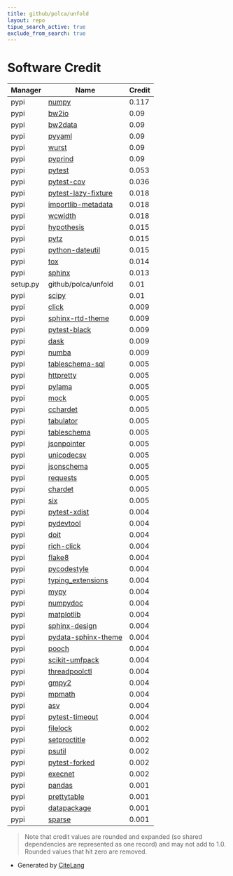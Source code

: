 ```yaml
---
title: github/polca/unfold
layout: repo
tipue_search_active: true
exclude_from_search: true
---
```

# Software Credit

|Manager|Name|Credit|
|-------|----|------|
|pypi|[numpy](https://www.numpy.org)|0.117|
|pypi|[bw2io](https://github.com/brightway-lca/brightway2-io)|0.09|
|pypi|[bw2data](https://bitbucket.org/cmutel/brightway2-data)|0.09|
|pypi|[pyyaml](https://pyyaml.org/)|0.09|
|pypi|[wurst](https://github.com/polca/wurst)|0.09|
|pypi|[pyprind](https://github.com/rasbt/pyprind)|0.09|
|pypi|[pytest](https://docs.pytest.org/en/latest/)|0.053|
|pypi|[pytest-cov](https://pypi.org/project/pytest-cov)|0.036|
|pypi|[pytest-lazy-fixture](https://pypi.org/project/pytest-lazy-fixture)|0.018|
|pypi|[importlib-metadata](https://pypi.org/project/importlib-metadata)|0.018|
|pypi|[wcwidth](https://pypi.org/project/wcwidth)|0.018|
|pypi|[hypothesis](https://pypi.org/project/hypothesis)|0.015|
|pypi|[pytz](https://pypi.org/project/pytz)|0.015|
|pypi|[python-dateutil](https://pypi.org/project/python-dateutil)|0.015|
|pypi|[tox](https://pypi.org/project/tox)|0.014|
|pypi|[sphinx](https://pypi.org/project/sphinx)|0.013|
|setup.py|github/polca/unfold|0.01|
|pypi|[scipy](https://scipy.org/)|0.01|
|pypi|[click](https://pypi.org/project/click)|0.009|
|pypi|[sphinx-rtd-theme](https://pypi.org/project/sphinx-rtd-theme)|0.009|
|pypi|[pytest-black](https://pypi.org/project/pytest-black)|0.009|
|pypi|[dask](https://pypi.org/project/dask)|0.009|
|pypi|[numba](https://pypi.org/project/numba)|0.009|
|pypi|[tableschema-sql](https://pypi.org/project/tableschema-sql)|0.005|
|pypi|[httpretty](https://pypi.org/project/httpretty)|0.005|
|pypi|[pylama](https://pypi.org/project/pylama)|0.005|
|pypi|[mock](https://pypi.org/project/mock)|0.005|
|pypi|[cchardet](https://pypi.org/project/cchardet)|0.005|
|pypi|[tabulator](https://pypi.org/project/tabulator)|0.005|
|pypi|[tableschema](https://pypi.org/project/tableschema)|0.005|
|pypi|[jsonpointer](https://pypi.org/project/jsonpointer)|0.005|
|pypi|[unicodecsv](https://pypi.org/project/unicodecsv)|0.005|
|pypi|[jsonschema](https://pypi.org/project/jsonschema)|0.005|
|pypi|[requests](https://pypi.org/project/requests)|0.005|
|pypi|[chardet](https://pypi.org/project/chardet)|0.005|
|pypi|[six](https://pypi.org/project/six)|0.005|
|pypi|[pytest-xdist](https://github.com/pytest-dev/pytest-xdist)|0.004|
|pypi|[pydevtool](https://pypi.org/project/pydevtool)|0.004|
|pypi|[doit](https://pypi.org/project/doit)|0.004|
|pypi|[rich-click](https://pypi.org/project/rich-click)|0.004|
|pypi|[flake8](https://pypi.org/project/flake8)|0.004|
|pypi|[pycodestyle](https://pypi.org/project/pycodestyle)|0.004|
|pypi|[typing_extensions](https://pypi.org/project/typing_extensions)|0.004|
|pypi|[mypy](https://pypi.org/project/mypy)|0.004|
|pypi|[numpydoc](https://pypi.org/project/numpydoc)|0.004|
|pypi|[matplotlib](https://pypi.org/project/matplotlib)|0.004|
|pypi|[sphinx-design](https://pypi.org/project/sphinx-design)|0.004|
|pypi|[pydata-sphinx-theme](https://pypi.org/project/pydata-sphinx-theme)|0.004|
|pypi|[pooch](https://pypi.org/project/pooch)|0.004|
|pypi|[scikit-umfpack](https://pypi.org/project/scikit-umfpack)|0.004|
|pypi|[threadpoolctl](https://pypi.org/project/threadpoolctl)|0.004|
|pypi|[gmpy2](https://pypi.org/project/gmpy2)|0.004|
|pypi|[mpmath](https://pypi.org/project/mpmath)|0.004|
|pypi|[asv](https://pypi.org/project/asv)|0.004|
|pypi|[pytest-timeout](https://pypi.org/project/pytest-timeout)|0.004|
|pypi|[filelock](https://pypi.org/project/filelock)|0.002|
|pypi|[setproctitle](https://pypi.org/project/setproctitle)|0.002|
|pypi|[psutil](https://pypi.org/project/psutil)|0.002|
|pypi|[pytest-forked](https://pypi.org/project/pytest-forked)|0.002|
|pypi|[execnet](https://pypi.org/project/execnet)|0.002|
|pypi|[pandas](https://pandas.pydata.org)|0.001|
|pypi|[prettytable](https://github.com/jazzband/prettytable)|0.001|
|pypi|[datapackage](https://github.com/frictionlessdata/datapackage-py)|0.001|
|pypi|[sparse](https://github.com/pydata/sparse/)|0.001|


> Note that credit values are rounded and expanded (so shared dependencies are represented as one record) and may not add to 1.0. Rounded values that hit zero are removed.


- Generated by [CiteLang](https://github.com/vsoch/citelang)
